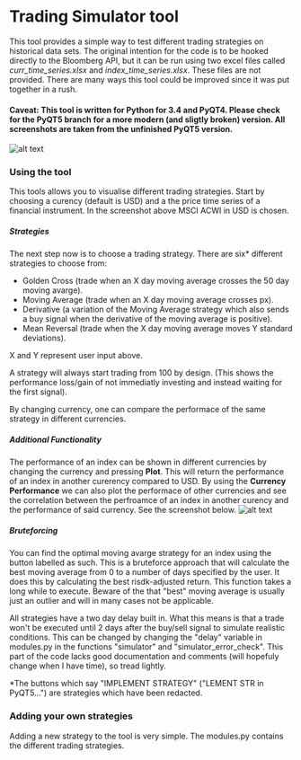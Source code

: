 # Trading Simulator tool

This tool provides a simple way to test different trading strategies on historical data sets. The original intention for the code is to be hooked directly to the Bloomberg API, but it can be run using two excel files called *curr_time_series.xlsx* and *index_time_series.xlsx*. These files are not provided. There are many ways this tool could be improved since it was put together in a rush.

#### Caveat: This tool is written for Python for 3.4 and PyQT4. Please check for the PyQT5 branch for a more modern (and sligtly broken) version. All screenshots are taken from the unfinished PyQT5 version.

![alt text](https://i.imgur.com/pJIe4mC.png)



### Using the tool

This tools allows you to visualise different trading strategies. Start by choosing a curency (default is USD) and a the price time series of a financial instrument. In the screenshot above MSCI ACWI in USD is chosen. 

##### Strategies
The next step now is to choose a trading strategy. There are six* different strategies to choose from:
* Golden Cross (trade when an X day moving average crosses the 50 day moving avarge).
* Moving Average (trade when an X day moving average crosses px).
* Derivative (a variation of the Moving Average strategy which also sends a buy signal when the derivative of the moving average is positive).
* Mean Reversal (trade when the X day moving average moves Y standard deviations).

X and Y represent user input above.

A strategy will always start trading from 100 by design. (This shows the performance loss/gain of not immediatly investing and instead waiting for the first signal).

By changing currency, one can compare the performace of the same strategy in different currencies.

##### Additional Functionality

The performance of an index can be shown in different currencies by changing the currency and pressing **Plot**. This will return the performance of an index in another curerency compared to USD. By using the **Currency Performance** we can also plot the performace of other currencies and see the correlation between the perfroamce of an index in another curency and the performance of said currency. See the screenshot below.
![alt text](https://i.imgur.com/uqHGnS8.png)


##### Bruteforcing
You can find the optimal moving avarge strategy for an index using the button labelled as such. This is a bruteforce approach that will calculate the best moving average from 0 to a number of days specified by the user. It does this by calculating the best risdk-adjusted return. This function takes a long while to execute. Beware of the that "best" moving average is usually just an outlier and will in many cases not be applicable.




All strategies have a two day delay built in. What this means is that a trade won't be executed until 2 days after the buy/sell signal to simulate realistic conditions. This can be changed by changing the "delay" variable in modules.py in the functions "simulator" and "simulator_error_check". This part of the code lacks good documentation and comments (will hopefuly change when I have time), so tread lightly.

\*The buttons which say "IMPLEMENT STRATEGY" ("LEMENT STR in PyQT5...") are strategies which have been redacted.










### Adding your own strategies

Adding a new strategy to the tool is very simple. The modules.py contains the different trading strategies.
